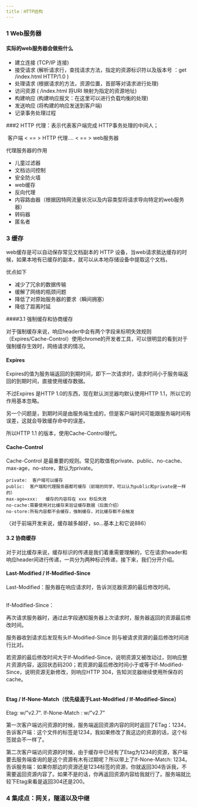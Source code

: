 ```yaml
---
title：HTTP结构
---
```


### 1 Web服务器

#### 实际的web服务器会做些什么

* 建立连接 (TCP/IP 连接)
* 接受请求 (解析请求行，查找请求方法，指定的资源标识符以及版本号 ：get  /index.html HTTP/1.0 )
* 处理请求 (根据请求的方法，资源位置，首部等对请求进行处理)
* 访问资源 ( /index.html 将URI 映射为指定的资源地址)
* 构建响应 (构建响应报文：在这里可以进行负载均衡的处理)
* 发送响应 (将构建的响应发送到客户端)
* 记录事务处理过程

###2 HTTP 代理：表示代表客户端完成 HTTP事务处理的中间人； 

​	客户端 < == > HTTP 代理.... < == > web服务器

代理服务器的作用

* 儿童过滤器
* 文档访问控制
* 安全防火墙
* web缓存
* 反向代理
* 内容路由器（根据因特网流量状况以及内容类型将请求导向特定的web服务器）
* 转码器
* 匿名者

### 3 缓存

web缓存是可以自动保存常见文档副本的 HTTP 设备，当web请求抵达缓存的时候，如果本地有已缓存的副本，就可以从本地存储设备中提取这个文档，

优点如下

* 减少了冗余的数据传输
* 缓解了网络的瓶颈问题
* 降低了对原始服务器的要求（瞬间拥塞）
* 降低了距离时延

####3.1 强制缓存和协商缓存

对于强制缓存来说，响应header中会有两个字段来标明失效规则（Expires/Cache-Control）使用chrome的开发者工具，可以很明显的看到对于强制缓存生效时，网络请求的情况。

#### Expires

Expires的值为服务端返回的到期时间，即下一次请求时，请求时间小于服务端返回的到期时间，直接使用缓存数据。

不过Expires 是HTTP 1.0的东西，现在默认浏览器均默认使用HTTP 1.1，所以它的作用基本忽略。

另一个问题是，到期时间是由服务端生成的，但是客户端时间可能跟服务端时间有误差，这就会导致缓存命中的误差。

所以HTTP 1.1 的版本，使用Cache-Control替代。

#### Cache-Control

Cache-Control 是最重要的规则。常见的取值有private、public、no-cache、max-age，no-store，默认为private。

```
private:  客户端可以缓存
public:  客户端和代理服务器都可缓存（前端的同学，可以认为public和private是一样的）
max-age=xxx:   缓存的内容将在 xxx 秒后失效
no-cache:需要使用对比缓存来验证缓存数据（后面介绍）
no-store:所有内容都不会缓存，强制缓存，对比缓存都不会触发
```

（对于前端开发来说，缓存越多越好，so…基本上和它说886）

#### 3.2 协商缓存

对于对比缓存来说，缓存标识的传递是我们着重需要理解的，它在请求header和响应header间进行传递，一共分为两种标识传递，接下来，我们分开介绍。

#### Last-Modified / If-Modified-Since

Last-Modified：服务器在响应请求时，告诉浏览器资源的最后修改时间。

![img](data:image/gif;base64,iVBORw0KGgoAAAANSUhEUgAAAAEAAAABCAYAAAAfFcSJAAAADUlEQVQImWNgYGBgAAAABQABh6FO1AAAAABJRU5ErkJggg==)

If-Modified-Since：

再次请求服务器时，通过此字段通知服务器上次请求时，服务器返回的资源最后修改时间。

服务器收到请求后发现有头If-Modified-Since 则与被请求资源的最后修改时间进行比对。

若资源的最后修改时间大于If-Modified-Since，说明资源又被改动过，则响应整片资源内容，返回状态码200；若资源的最后修改时间小于或等于If-Modified-Since，说明资源无新修改，则响应HTTP 304，告知浏览器继续使用所保存的cache。

![img](data:image/gif;base64,iVBORw0KGgoAAAANSUhEUgAAAAEAAAABCAYAAAAfFcSJAAAADUlEQVQImWNgYGBgAAAABQABh6FO1AAAAABJRU5ErkJggg==)

#### Etag / If-None-Match（优先级高于Last-Modified / If-Modified-Since）

Etag: w/"v2.7".  If-None-Match : w/"v2.7"

第一次客户端访问资源的时候，服务端返回资源内容的同时返回了ETag：1234，告诉客户端：这个文件的标签是1234，我如果修改了我这边的资源的话，这个标签就会不一样了。

第二次客户端访问资源的时候，由于缓存中已经有了Etag为1234的资源，客户端要去服务端查询的是这个资源有木有过期呢？所以带上了If-None-Match: 1234。告诉服务端：如果你那边的资源还是1234标签的资源，你就返回304告诉我，不需要返回资源内容了。如果不是的话，你再返回资源内容给我就行了。服务端就比较下Etag来看是返回304还是200。

### 4 集成点：网关，隧道以及中继

### 







